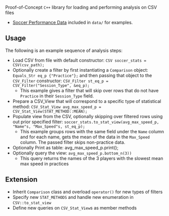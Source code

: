 Proof-of-Concept `C++` library for loading and performing analysis on CSV files
- [Soccer Performance Data](https://www.kaggle.com/datasets/michaelhegedusich/soccer-performance-data) included in `data/` for examples.

## Usage
The following is an example sequence of analysis steps:
- Load CSV from file with default constructor: `CSV soccer_stats = CSV(csv_path);`
- Optionally create a filter by first instantiating a `Comparison` object: `Equals_Str eq_p {"Practice"};` and then passing that object to the `CSV_Filter` constructor: `CSV_Filter st_eq_p = CSV_Filter("Session_Type", &eq_p);`
    - This example gives a filter that will skip over rows that do not have
        `Practice` in their `Session_Type` field.
- Prepare a CSV_View that will correspond to a specific type of statistical
    method: `CSV_Stat_View avg_max_speed_p = CSV_Stat_View(STAT_METHOD::MEAN);`
- Populate view from the CSV, optionally skipping over filtered rows using out prior specified filter: `soccer_stats.to_stat_view(avg_max_speed_p, "Name"s, "Max_Speed"s, st_eq_p);`
    - This example groups rows with the same field under the `Name` column and for each name, gets the mean of the data in the `Max_Speed` column. The passed filter skips non-practice data.
- Optionally Print as table: avg_max_speed_p.print();
- Optionally query the view: `avg_max_speed_p.bottom_n(3))`
    - This query returns the names of the 3 players with the slowest mean
        max speed in practices

## Extension
- Inherit `Comparison` class and overload `operator()` for new types of filters
- Specify new `STAT_METHODS` and handle new enumeration in `CSV::to_stat_view`
- Define new queries on `CSV_Stat_View`s as member methods
